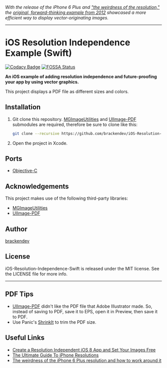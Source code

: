 _With the release of the iPhone 6 Plus and ["the weirdness of the resolution,"](http://photoshopsecrets.tumblr.com/post/97254204751/the-weirdness-of-the-iphone-6-plus-resolution-and-how) the [original, forward-thinking example from 2012](http://brackendev.github.io/iOS-Resolution-Independence-Objective-C/) showcased a more efficient way to display vector-originating images._

- - -

iOS Resolution Independence Example (Swift)
===========================================
[![Codacy Badge](https://api.codacy.com/project/badge/Grade/3059846764f844c5a004ee1bc4b3820e)](https://www.codacy.com/app/brackendev/iOS-Resolution-Independence-Swift?utm_source=github.com&amp;utm_medium=referral&amp;utm_content=brackendev/iOS-Resolution-Independence-Swift&amp;utm_campaign=Badge_Grade)
[![FOSSA Status](https://app.fossa.com/api/projects/git%2Bgithub.com%2Fbrackendev%2FiOS-Resolution-Independence-Swift.svg?type=shield)](https://app.fossa.com/projects/git%2Bgithub.com%2Fbrackendev%2FiOS-Resolution-Independence-Swift?ref=badge_shield)

**An iOS example of adding resolution independence and future-proofing your app by using vector graphics.**

This project displays a PDF file as different sizes and colors.

## Installation

1. Git clone this repository. [MGImageUtilities](https://github.com/brackendev/MGImageUtilities) and [UIImage-PDF](https://github.com/brackendev/UIImage-PDF) submodules are required, therefore be sure to clone like this:

    ```bash
    git clone --recursive https://github.com/brackendev/iOS-Resolution-Independence-Swift.git
    ```
    
2. Open the project in Xcode.

## Ports

* [Objective-C](http://brackendev.github.io/iOS-Resolution-Independence-Objective-C/)

## Acknowledgements

This project makes use of the following third-party libraries:

* [MGImageUtilities](https://github.com/brackendev/MGImageUtilities)
* [UIImage-PDF](https://github.com/brackendev/UIImage-PDF)

## Author

[brackendev](https://www.github.com/brackendev)

## License

iOS-Resolution-Independence-Swift is released under the MIT license. See the LICENSE file for more info.

- - -

## PDF Tips

* [UIImage-PDF](https://github.com/mindbrix/UIImage-PDF) didn't like the PDF file that Adobe Illustrator made. So, instead of saving to PDF, save it to EPS, open it in Preview, then save it to PDF.
* Use Panic's [ShrinkIt](http://www.panic.com/blog/shrinkit-1-2/) to trim the PDF size.

## Useful Links

* [Create a Resolution Independent iOS 8 App and Set Your Images Free](http://enginerds.craftsy.com/blog/2014/09/create-a-resolution-independent-ios8-app-and-set-your-images-free.html)
* [The Ultimate Guide To iPhone Resolutions](http://www.paintcodeapp.com/news/ultimate-guide-to-iphone-resolutions)
* [The weirdness of the iPhone 6 Plus resolution and how to work around it](http://photoshopsecrets.tumblr.com/post/97254204751/the-weirdness-of-the-iphone-6-plus-resolution-and-how)

